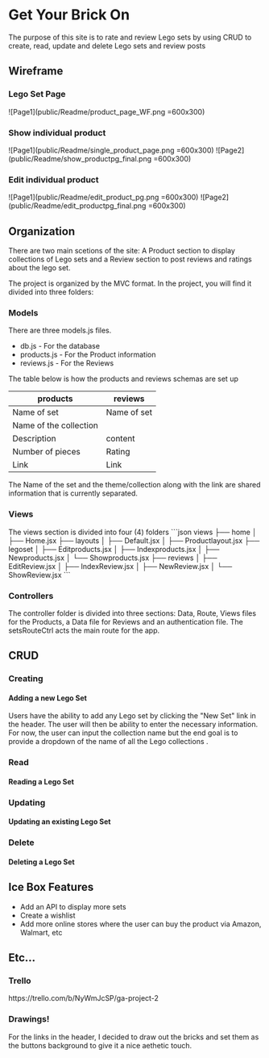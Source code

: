 <h1>Get Your Brick On</h1>
<p>The purpose of this site is to rate and review Lego sets by using CRUD to create, read, update and delete Lego sets and review posts</p>

<h2>Wireframe</h2>
<h3>Lego Set Page</h3>

![Page1](public/Readme/product_page_WF.png =600x300)

<h3>Show individual product</h3>

![Page1](public/Readme/single_product_page.png =600x300)
![Page2](public/Readme/show_productpg_final.png =600x300)

<h3>Edit individual product</h3>

![Page1](public/Readme/edit_product_pg.png =600x300)
![Page2](public/Readme/edit_productpg_final.png =600x300) 

<h2>Organization</h2>
There are two main scetions of the site: A Product section to display collections of Lego sets and a Review section to post reviews and ratings about the lego set. 

The project is organized by the MVC format. In the project, you will find it divided into three folders: 

<h3>Models</h3>
There are three models.js files.
<ul>
<li>db.js - For the database</li>
<li>products.js - For the Product information</li>
<li>reviews.js - For the Reviews </li>
</ul>
The table below is how the products and reviews schemas are set up 

|     products    |     reviews    |
|-----------------|----------------|
|   Name of set   |  Name of set   |
|    Name of the collection        |
|   Description   |    content     |
| Number of pieces|     Rating     |
|      Link       |      Link      |

The Name of the set and the theme/collection along with the link are shared information that is currently separated. 

<h3>Views</h3>
The views section is divided into four (4) folders 
```json
views
├── home
│   ├── Home.jsx
├── layouts
│   ├── Default.jsx
│   ├── Productlayout.jsx
├── legoset
│   ├── Editproducts.jsx
│   ├── Indexproducts.jsx
│   ├── Newproducts.jsx
│   └── Showproducts.jsx
├── reviews
│   ├── EditReview.jsx
│   ├── IndexReview.jsx
│   ├── NewReview.jsx
│   └── ShowReview.jsx
```

<h3>Controllers</h3>

The controller folder is divided into three sections: Data, Route, Views files for the Products, a Data file for Reviews and an authentication file. The setsRouteCtrl acts the main route for the app.


<h2>CRUD</h2>
<h3>Creating</h3>
<h4>Adding a new Lego Set</h4>
Users have the ability to add any Lego set by clicking the "New Set" link in the header. The user will then be ability to enter the necessary information.
For now, the user can input the collection name but the end goal is to provide a dropdown of the name of all the Lego collections
.
<h3>Read</h3>
<h4>Reading a Lego Set</h4>

<h3>Updating</h3>
<h4>Updating an existing Lego Set</h4>

<h3>Delete</h3>
<h4>Deleting a Lego Set</h4>

<h2>Ice Box Features</h2>
<ul>
<li>Add an API to display more sets</li>
<li>Create a wishlist</li>
<li>Add more online stores where the user can buy the product via Amazon, Walmart, etc</li>
</ul>

<h2>Etc...</h2>
<h3>Trello</h3>
https://trello.com/b/NyWmJcSP/ga-project-2
<h3>Drawings!</h3>
For the links in the header, I decided to draw out the bricks and set them as the buttons background to give it a nice aethetic touch. 

<!-- Restful route table -->

<!-- | Action |       URL      | HTTP Verb | JSX View |     Mongoose Method      |
|--------|----------------|-----------|----------|--------------------------|
| Index  |    /review/    |  GET      |Index.jsx |       Review.find()      |
|  Show  | /review/:id    |  GET      | Show.jsx |      Review.findById()   |
|   New  | /review/new    |  GET      | New.jsx  |           none           |
|Create  |    /review/    |  POST     |   none   |  Review.create(req.body) |
|  Edit  |/review/:id/edit|  GET      | Edit.jsx |      Review.findById()   |
|Update  | /review/:id    |  PUT      |  none    |Review.findByIdAndUpdate()|
|Delete  |    /review/    |  DELETE   |  none    |Review.findByIdAndDelete()|   -->
